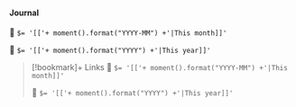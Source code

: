 #### Journal

📆 `$= '[['+ moment().format("YYYY-MM") +'|This month]]'`

📆 `$= '[['+ moment().format("YYYY") +'|This year]]'`


> [!bookmark]+ Links
> 📆 `$= '[['+ moment().format("YYYY-MM") +'|This month]]'`
>
> 📆 `$= '[['+ moment().format("YYYY") +'|This year]]'`

